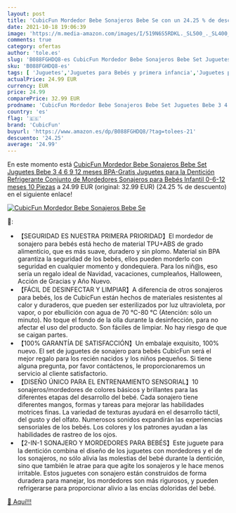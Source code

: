 ```yaml
---
layout: post
title: 'CubicFun Mordedor Bebe Sonajeros Bebe Se con un 24.25 % de descuento'
date: 2021-10-18 19:06:39
image: 'https://m.media-amazon.com/images/I/519N6S5RDKL._SL500_._SL400_.jpg'
comments: true
category: ofertas
author: 'tole.es'
slug: 'B088FGHDQ8-es CubicFun Mordedor Bebe Sonajeros Bebe Set Juguetes Bebe 3...'
sku: 'B088FGHDQ8-es'
tags: [ 'Juguetes','Juguetes para Bebés y primera infancia','Juguetes para bebés','Juguetes y juegos','Sonajeros y aros de peluche','bebe','bebés','cubicfun', ]
actualPrice: 24.99 EUR
currency: EUR
price: 24.99
comparePrice: 32.99 EUR
prodname: 'CubicFun Mordedor Bebe Sonajeros Bebe Set Juguetes Bebe 3 4 6 9 12 meses BPA-Gratis Juguetes para la Dentición Refrigerante Conjunto de Mordedores Sonajeros para Bebés Infantil 0-6-12 meses  10 Piezas'
country: 'es'
flag: '🇪🇸'
brand: 'CubicFun'
buyurl: 'https://www.amazon.es/dp/B088FGHDQ8/?tag=tolees-21'
descuento: '24.25'
average: '24.99'
---
```


En este momento está [CubicFun Mordedor Bebe Sonajeros Bebe Set Juguetes Bebe 3 4 6 9 12 meses BPA-Gratis Juguetes para la Dentición Refrigerante Conjunto de Mordedores Sonajeros para Bebés Infantil 0-6-12 meses  10 Piezas](https://www.amazon.es/dp/B088FGHDQ8/?tag=tolees-21) a 24.99 EUR (original: 32.99 EUR) (24.25 %  de descuento) en el siguiente enlace!

[![CubicFun Mordedor Bebe Sonajeros Bebe Se](https://m.media-amazon.com/images/I/519N6S5RDKL._SL500_._SL400_.jpg)](https://www.amazon.es/dp/B088FGHDQ8/?tag=tolees-21)

🔎:

- 【SEGURIDAD ES NUESTRA PRIMERA PRIORIDAD】El mordedor de sonajero para bebés está hecho de material TPU+ABS de grado alimenticio, que es más suave, duradero y sin plomo. Material sin BPA garantiza la seguridad de los bebés, ellos pueden morderlo con seguridad en cualquier momento y dondequiera. Para los niñ@s, eso sería un regalo ideal de Navidad, vacaciones, cumpleaños, Halloween, Acción de Gracias y Año Nuevo.
- 【FÁCIL DE DESINFECTAR Y LIMPIAR】A diferencia de otros sonajeros para bebés, los de CubicFun están hechos de materiales resistentes al calor y duraderos, que pueden ser esterilizados por luz ultravioleta, por vapor, o por ebullición con agua de 70 °C-80 °C (Atención: sólo un minuto). No toque el fondo de la olla durante la desinfección, para no afectar el uso del producto. Son fáciles de limpiar. No hay riesgo de que se caigan partes.
- 【100% GARANTÍA DE SATISFACCIÓN】Un embalaje exquisito, 100% nuevo. El set de juguetes de sonajero para bebés CubicFun será el mejor regalo para los recién nacidos y los niños pequeños. Si tiene alguna pregunta, por favor contáctenos, le proporcionaremos un servicio al cliente satisfactorio.
- 【DISEÑO ÚNICO PARA EL ENTRENAMIENTO SENSORIAL】10 sonajeros/mordedores de colores básicos y brillantes para las diferentes etapas del desarrollo del bebé. Cada sonajero tiene diferentes mangos, formas y tareas para mejorar las habilidades motrices finas. La variedad de texturas ayudará en el desarrollo táctil, del gusto y del olfato. Numerosos sonidos expandirán las experiencias sensoriales de los bebés. Los colores y los patrones ayudan a las habilidades de rastreo de los ojos.
- 【2-IN-1 SONAJERO Y MORDEDORES PARA BEBÉS】Este juguete para la dentición combina el diseño de los juguetes con mordedores y el de los sonajeros, no sólo alivia las molestias del bebé durante la dentición, sino que también le atrae para que agite los sonajeros y le hace menos irritable. Estos juguetes con sonajero están construidos de forma duradera para manejar, los mordedores son más rigurosos, y pueden refrigerarse para proporcionar alivio a las encías doloridas del bebé.

[🛒 Aquí!!!](https://www.amazon.es/dp/B088FGHDQ8/?tag=tolees-21)
